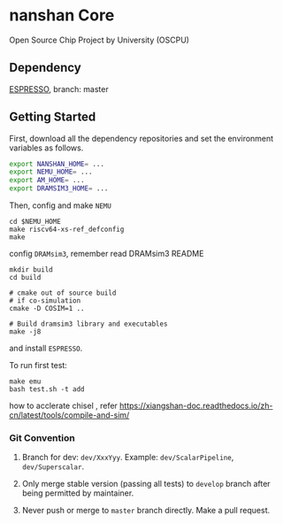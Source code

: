 # nanshan Core

Open Source Chip Project by University (OSCPU)

## Dependency

[ESPRESSO](https://github.com/classabbyamp/espresso-logic), branch: master

## Getting Started

First, download all the dependency repositories and set the environment variables as follows.

```bash
export NANSHAN_HOME= ...
export NEMU_HOME= ...
export AM_HOME= ...
export DRAMSIM3_HOME= ...
```

Then, config and make `NEMU`  
```
cd $NEMU_HOME
make riscv64-xs-ref_defconfig
make
```
config `DRAMsim3`, remember read DRAMsim3 README
```
mkdir build
cd build

# cmake out of source build
# if co-simulation
cmake -D COSIM=1 ..

# Build dramsim3 library and executables
make -j8
```

and install `ESPRESSO`.

To run first test:

```
make emu
bash test.sh -t add
```

how to acclerate chisel , refer https://xiangshan-doc.readthedocs.io/zh-cn/latest/tools/compile-and-sim/


### Git Convention

1. Branch for dev: `dev/XxxYyy`. Example: `dev/ScalarPipeline`, `dev/Superscalar`.

1. Only merge stable version (passing all tests) to `develop` branch after being permitted by maintainer.

1. Never push or merge to `master` branch directly. Make a pull request.


